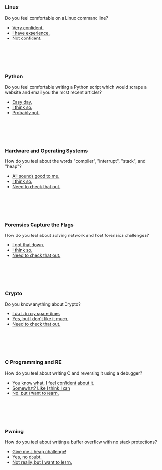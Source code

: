 <h3 id="linux">Linux</h3> 

Do you feel comfortable on a Linux command line? 

* [Very confident.](#python) 
* [I have experience.](challs/bandit.md) 
* [Not confident.](training/linux.md) 
  
  
<br>
<br>
<br>
<br>
  <h3 id="python">Python</h3> 
                                                                      
Do you feel comfortable writing a Python script which would scrape a website and email you the most recent articles? 

* [Easy day.](#hardos)
* [I think so.](challs/pythontest.md)
* [Probably not.](training/python.md) 

<br>
<br>
<br>
<br>

<h3 id="hardos">Hardware and Operating Systems</h3> 

How do you feel about the words "compiler", "interrupt", "stack", and "heap"?

* [All sounds good to me.](#ctfs)
* [I think so.](training/hardos.md)
* [Need to check that out.](training/hardos.md)

<br>
<br>
<br>
<br>

<h3 id="ctfs">Forensics Capture the Flags</h3> 

How do you feel about solving network and host forensics challenges?

* [I got that down.](#crypto)
* [I think so.](training/forensics.md)
* [Need to check that out.](training/forensics.md)

<br>
<br>
<br>
<br>

<h3 id="ctfs">Crypto</h3> 

Do you know anything about Crypto?

* [I do it in my spare time.](training/crypto2.md)
* [Yes, but I don't like it much.](#cnre)
* [Need to check that out.](training/crypto1.md)

<br>
<br>
<br>
<br>

<h3 id="cnre">C Programming and RE</h3> 

How do you feel about writing C and reversing it using a debugger? 

* [You know what, I feel confident about it.](#exploits)
* [Somewhat? Like I think I can](training/hardstuff.md)
* [No, but I want to learn.](training/hardstuff.md)

<br>
<br>
<br>
<br>

<h3 id="exploits">Pwning</h3> 
How do you feel about writing a buffer overflow with no stack protections?

* [Give me a heap challenge!](MessageUsYouNerdWeNeedHelp) 
* [Yes, no doubt.](training/pwning.md)  
* [Not really, but I want to learn.](training/pwning.md) 

<br>
<br>
<br>
<br>
<br>
<br>
<br>

